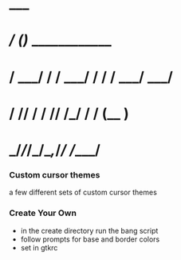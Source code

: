 #         ___                     
#   _____/ (_)______  ____________
#  / ___/ / / ___/ / / / ___/ ___/
# / /__/ / / /__/ /_/ / /  (__  ) 
# \___/_/_/\___/\__,_/_/  /____/  

### Custom cursor themes
a few different sets of custom cursor themes

### Create Your Own
- in the create directory run the bang script
- follow prompts for base and border colors
- set in gtkrc
